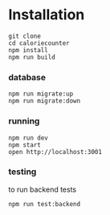 # Installation

```
git clone
cd caloriecounter
npm install
npm run build
```

### database
```
npm run migrate:up
npm run migrate:down
```


### running

```
npm run dev
npm start
open http://localhost:3001
```

### testing

to run backend tests
```
npm run test:backend
```
